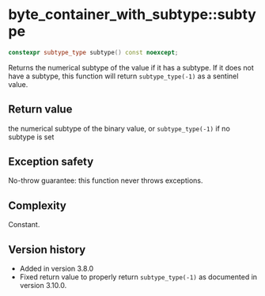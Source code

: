 # byte_container_with_subtype::subtype

```cpp
constexpr subtype_type subtype() const noexcept;
```

Returns the numerical subtype of the value if it has a subtype. If it does not have a subtype, this function will return
`subtype_type(-1)` as a sentinel value.

## Return value

the numerical subtype of the binary value, or `subtype_type(-1)` if no subtype is set

## Exception safety

No-throw guarantee: this function never throws exceptions.

## Complexity

Constant.

## Version history

- Added in version 3.8.0
- Fixed return value to properly return `subtype_type(-1)` as documented in version 3.10.0.
